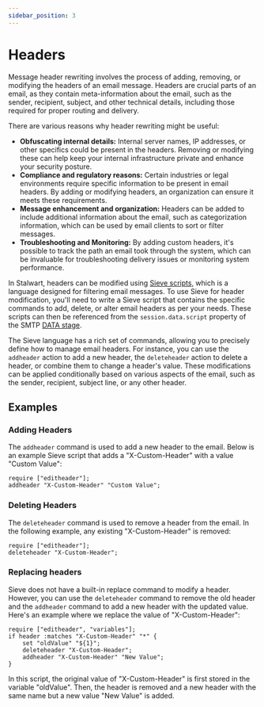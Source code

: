 ```yaml
---
sidebar_position: 3
---
```


# Headers

Message header rewriting involves the process of adding, removing, or modifying the headers of an email message. Headers are crucial parts of an email, as they contain meta-information about the email, such as the sender, recipient, subject, and other technical details, including those required for proper routing and delivery.

There are various reasons why header rewriting might be useful:

- **Obfuscating internal details:** Internal server names, IP addresses, or other specifics could be present in the headers. Removing or modifying these can help keep your internal infrastructure private and enhance your security posture.
- **Compliance and regulatory reasons:** Certain industries or legal environments require specific information to be present in email headers. By adding or modifying headers, an organization can ensure it meets these requirements.
- **Message enhancement and organization:** Headers can be added to include additional information about the email, such as categorization information, which can be used by email clients to sort or filter messages.
- **Troubleshooting and Monitoring:** By adding custom headers, it's possible to track the path an email took through the system, which can be invaluable for troubleshooting delivery issues or monitoring system performance.

In Stalwart, headers can be modified using [Sieve scripts](/docs/sieve/overview), which is a language designed for filtering email messages. To use Sieve for header modification, you'll need to write a Sieve script that contains the specific commands to add, delete, or alter email headers as per your needs. These scripts can then be referenced from the `session.data.script` property of the SMTP [DATA stage](/docs/smtp/inbound/data#sieve).

The Sieve language has a rich set of commands, allowing you to precisely define how to manage email headers. For instance, you can use the `addheader` action to add a new header, the `deleteheader` action to delete a header, or combine them to change a header's value. These modifications can be applied conditionally based on various aspects of the email, such as the sender, recipient, subject line, or any other header.

## Examples

### Adding Headers

The `addheader` command is used to add a new header to the email. Below is an example Sieve script that adds a "X-Custom-Header" with a value "Custom Value":

```sieve
require ["editheader"];
addheader "X-Custom-Header" "Custom Value";
```

### Deleting Headers

The `deleteheader` command is used to remove a header from the email. In the following example, any existing "X-Custom-Header" is removed:

```sieve
require ["editheader"];
deleteheader "X-Custom-Header";
```

### Replacing headers

Sieve does not have a built-in replace command to modify a header. However, you can use the `deleteheader` command to remove the old header and the `addheader` command to add a new header with the updated value. Here's an example where we replace the value of "X-Custom-Header":

```sieve
require ["editheader", "variables"];
if header :matches "X-Custom-Header" "*" {
    set "oldValue" "${1}";
    deleteheader "X-Custom-Header";
    addheader "X-Custom-Header" "New Value";
}
```

In this script, the original value of "X-Custom-Header" is first stored in the variable "oldValue". Then, the header is removed and a new header with the same name but a new value "New Value" is added.





